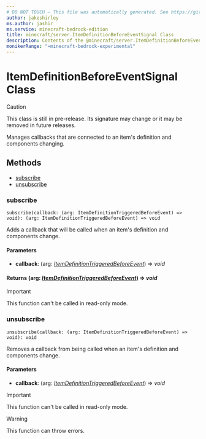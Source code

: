 ```yaml
---
# DO NOT TOUCH — This file was automatically generated. See https://github.com/mojang/minecraftapidocsgenerator to modify descriptions, examples, etc.
author: jakeshirley
ms.author: jashir
ms.service: minecraft-bedrock-edition
title: minecraft/server.ItemDefinitionBeforeEventSignal Class
description: Contents of the @minecraft/server.ItemDefinitionBeforeEventSignal class.
monikerRange: "=minecraft-bedrock-experimental"
---
```

# ItemDefinitionBeforeEventSignal Class

> [!CAUTION]
> This class is still in pre-release.  Its signature may change or it may be removed in future releases.

Manages callbacks that are connected to an item's definition and components changing.

## Methods
- [subscribe](#subscribe)
- [unsubscribe](#unsubscribe)

### **subscribe**
`
subscribe(callback: (arg: ItemDefinitionTriggeredBeforeEvent) => void): (arg: ItemDefinitionTriggeredBeforeEvent) => void
`

Adds a callback that will be called when an item's definition and components change.

#### **Parameters**
- **callback**: (arg: [*ItemDefinitionTriggeredBeforeEvent*](ItemDefinitionTriggeredBeforeEvent.md)) => *void*

#### **Returns** (arg: [*ItemDefinitionTriggeredBeforeEvent*](ItemDefinitionTriggeredBeforeEvent.md)) => *void*

> [!IMPORTANT]
> This function can't be called in read-only mode.

### **unsubscribe**
`
unsubscribe(callback: (arg: ItemDefinitionTriggeredBeforeEvent) => void): void
`

Removes a callback from being called when an item's definition and components change.

#### **Parameters**
- **callback**: (arg: [*ItemDefinitionTriggeredBeforeEvent*](ItemDefinitionTriggeredBeforeEvent.md)) => *void*

> [!IMPORTANT]
> This function can't be called in read-only mode.

> [!WARNING]
> This function can throw errors.
